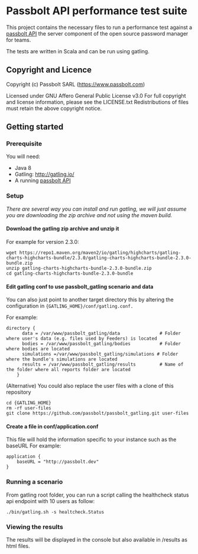 # Passbolt API performance test suite
This project contains the necessary files to run a performance test against a 
[passbolt API](https://github.com/passbolt/passbolt_api) the server component of
the open source password manager for teams.

The tests are written in Scala and can be run using gatling.

## Copyright and Licence

Copyright (c) Passbolt SARL (https://www.passbolt.com)

Licensed under GNU Affero General Public License v3.0
For full copyright and license information, please see the LICENSE.txt
Redistributions of files must retain the above copyright notice.

## Getting started

### Prerequisite
You will need:
- Java 8
- Gatling: http://gatling.io/
- A running [passbolt API](https://github.com/passbolt/passbolt_api)

### Setup
_There are several way you can install and run gatling, we will just assume you are 
downloading the zip archive and not using the maven build._

#### Download the gatling zip archive and unzip it
For example for version 2.3.0:
```
wget https://repo1.maven.org/maven2/io/gatling/highcharts/gatling-charts-highcharts-bundle/2.3.0/gatling-charts-highcharts-bundle-2.3.0-bundle.zip
unzip gatling-charts-highcharts-bundle-2.3.0-bundle.zip
cd gatling-charts-highcharts-bundle-2.3.0-bundle
```
#### Edit gatling conf to use passbolt_gatling scenario and data
You can also just point to another target directory this by altering 
the configuration in ```{GATLING_HOME}/conf/gatling.conf.```

For example:
```
directory {
      data = /var/www/passbolt_gatling/data               # Folder where user's data (e.g. files used by Feeders) is located
      bodies = /var/www/passbolt_gatling/bodies           # Folder where bodies are located
      simulations =/var/www/passbolt_gatling/simulations # Folder where the bundle's simulations are located
      results = /var/www/passbolt_gatling/results         # Name of the folder where all reports folder are located
    }
```

(Alternative) You could also replace the user files with a clone of this repository
```
cd {GATLING_HOME}
rm -rf user-files
git clone https://github.com/passbolt/passbolt_gatling.git user-files
```

#### Create a file in conf/application.conf

This file will hold the information specific to your instance such as the baseURL
For example:
```
application {
    baseURL = "http://passbolt.dev"
}
```
### Running a scenario
From gatling root folder, you can run a script calling the healthcheck status api
endpoint with 10 users as follow:
```
./bin/gatling.sh -s healtcheck.Status
```

### Viewing the results
The results will be displayed in the console but also available in /results as html files.

